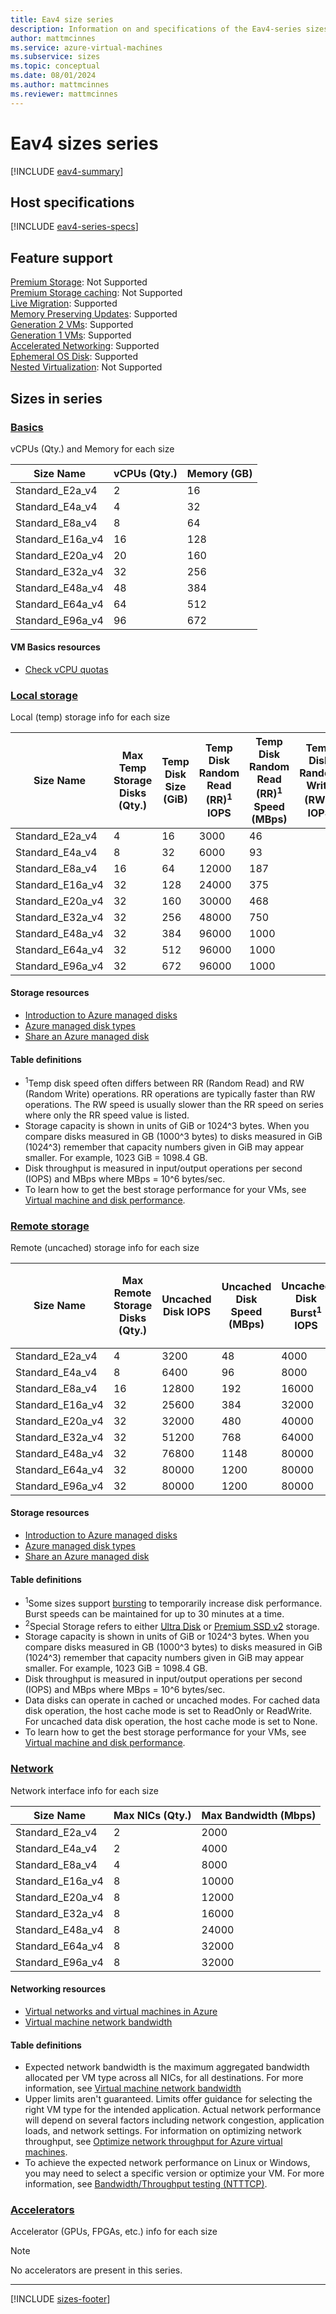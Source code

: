 ```yaml
---
title: Eav4 size series
description: Information on and specifications of the Eav4-series sizes
author: mattmcinnes
ms.service: azure-virtual-machines
ms.subservice: sizes
ms.topic: conceptual
ms.date: 08/01/2024
ms.author: mattmcinnes
ms.reviewer: mattmcinnes
---
```


# Eav4 sizes series

[!INCLUDE [eav4-summary](./includes/eav4-series-summary.md)]

## Host specifications
[!INCLUDE [eav4-series-specs](./includes/eav4-series-specs.md)]

## Feature support
[Premium Storage](../../premium-storage-performance.md): Not Supported <br>[Premium Storage caching](../../premium-storage-performance.md): Not Supported <br>[Live Migration](../../maintenance-and-updates.md): Supported <br>[Memory Preserving Updates](../../maintenance-and-updates.md): Supported <br>[Generation 2 VMs](../../generation-2.md): Supported <br>[Generation 1 VMs](../../generation-2.md): Supported <br>[Accelerated Networking](/azure/virtual-network/create-vm-accelerated-networking-cli): Supported <br>[Ephemeral OS Disk](../../ephemeral-os-disks.md): Supported <br>[Nested Virtualization](/virtualization/hyper-v-on-windows/user-guide/nested-virtualization): Not Supported <br>

## Sizes in series

### [Basics](#tab/sizebasic)

vCPUs (Qty.) and Memory for each size

| Size Name | vCPUs (Qty.) | Memory (GB) |
| --- | --- | --- |
| Standard_E2a_v4 | 2 | 16 |
| Standard_E4a_v4 | 4 | 32 |
| Standard_E8a_v4 | 8 | 64 |
| Standard_E16a_v4 | 16 | 128 |
| Standard_E20a_v4 | 20 | 160 |
| Standard_E32a_v4 | 32 | 256 |
| Standard_E48a_v4 | 48 | 384 |
| Standard_E64a_v4 | 64 | 512 |
| Standard_E96a_v4 | 96 | 672 |

#### VM Basics resources
- [Check vCPU quotas](../../../virtual-machines/quotas.md)

### [Local storage](#tab/sizestoragelocal)

Local (temp) storage info for each size

| Size Name | Max Temp Storage Disks (Qty.) | Temp Disk Size (GiB) | Temp Disk Random Read (RR)<sup>1</sup> IOPS | Temp Disk Random Read (RR)<sup>1</sup> Speed (MBps) | Temp Disk Random Write (RW)<sup>1</sup> IOPS | Temp Disk Random Write (RW)<sup>1</sup> Speed (MBps) | Local-Special-Disk-Count | Local-Special-Disk-Size-GB | Local-Special-Disk-RR-IOPS | Local-Special-Disk-RR-MBps |
| --- | --- | --- | --- | --- | --- | --- | --- | --- | --- | --- |
| Standard_E2a_v4 | 4 | 16 | 3000 | 46 |  | 23 |  |  |  |  |
| Standard_E4a_v4 | 8 | 32 | 6000 | 93 |  | 46 |  |  |  |  |
| Standard_E8a_v4 | 16 | 64 | 12000 | 187 |  | 93 |  |  |  |  |
| Standard_E16a_v4 | 32 | 128 | 24000 | 375 |  | 187 |  |  |  |  |
| Standard_E20a_v4 | 32 | 160 | 30000 | 468 |  | 234 |  |  |  |  |
| Standard_E32a_v4 | 32 | 256 | 48000 | 750 |  | 375 |  |  |  |  |
| Standard_E48a_v4 | 32 | 384 | 96000 | 1000 |  | 500 |  |  |  |  |
| Standard_E64a_v4 | 32 | 512 | 96000 | 1000 |  | 500 |  |  |  |  |
| Standard_E96a_v4 | 32 | 672 | 96000 | 1000 |  | 500 |  |  |  |  |

#### Storage resources
- [Introduction to Azure managed disks](../../../virtual-machines/managed-disks-overview.md)
- [Azure managed disk types](../../../virtual-machines/disks-types.md)
- [Share an Azure managed disk](../../../virtual-machines/disks-shared.md)

#### Table definitions
- <sup>1</sup>Temp disk speed often differs between RR (Random Read) and RW (Random Write) operations. RR operations are typically faster than RW operations. The RW speed is usually slower than the RR speed on series where only the RR speed value is listed.
- Storage capacity is shown in units of GiB or 1024^3 bytes. When you compare disks measured in GB (1000^3 bytes) to disks measured in GiB (1024^3) remember that capacity numbers given in GiB may appear smaller. For example, 1023 GiB = 1098.4 GB.
- Disk throughput is measured in input/output operations per second (IOPS) and MBps where MBps = 10^6 bytes/sec.
- To learn how to get the best storage performance for your VMs, see [Virtual machine and disk performance](../../../virtual-machines/disks-performance.md).

### [Remote storage](#tab/sizestorageremote)

Remote (uncached) storage info for each size

| Size Name | Max Remote Storage Disks (Qty.) | Uncached Disk IOPS | Uncached Disk Speed (MBps) | Uncached Disk Burst<sup>1</sup> IOPS | Uncached Disk Burst<sup>1</sup> Speed (MBps) | Uncached Special<sup>2</sup> Disk IOPS | Uncached Special<sup>2</sup> Disk Speed (MBps) | Uncached Burst<sup>1</sup> Special<sup>2</sup> Disk IOPS | Uncached Burst<sup>1</sup> Special<sup>2</sup> Disk Speed (MBps) |
| --- | --- | --- | --- | --- | --- | --- | --- | --- | --- |
| Standard_E2a_v4 | 4 | 3200 | 48 | 4000 | 200 |  |  |  |  |
| Standard_E4a_v4 | 8 | 6400 | 96 | 8000 | 200 |  |  |  |  |
| Standard_E8a_v4 | 16 | 12800 | 192 | 16000 | 400 |  |  |  |  |
| Standard_E16a_v4 | 32 | 25600 | 384 | 32000 | 800 |  |  |  |  |
| Standard_E20a_v4 | 32 | 32000 | 480 | 40000 | 1000 |  |  |  |  |
| Standard_E32a_v4 | 32 | 51200 | 768 | 64000 | 1600 |  |  |  |  |
| Standard_E48a_v4 | 32 | 76800 | 1148 | 80000 | 2000 |  |  |  |  |
| Standard_E64a_v4 | 32 | 80000 | 1200 | 80000 | 2000 |  |  |  |  |
| Standard_E96a_v4 | 32 | 80000 | 1200 | 80000 | 2000 |  |  |  |  |

#### Storage resources
- [Introduction to Azure managed disks](../../../virtual-machines/managed-disks-overview.md)
- [Azure managed disk types](../../../virtual-machines/disks-types.md)
- [Share an Azure managed disk](../../../virtual-machines/disks-shared.md)

#### Table definitions
- <sup>1</sup>Some sizes support [bursting](../../disk-bursting.md) to temporarily increase disk performance. Burst speeds can be maintained for up to 30 minutes at a time.
- <sup>2</sup>Special Storage refers to either [Ultra Disk](../../../virtual-machines/disks-enable-ultra-ssd.md) or [Premium SSD v2](../../../virtual-machines/disks-deploy-premium-v2.md) storage.
- Storage capacity is shown in units of GiB or 1024^3 bytes. When you compare disks measured in GB (1000^3 bytes) to disks measured in GiB (1024^3) remember that capacity numbers given in GiB may appear smaller. For example, 1023 GiB = 1098.4 GB.
- Disk throughput is measured in input/output operations per second (IOPS) and MBps where MBps = 10^6 bytes/sec.
- Data disks can operate in cached or uncached modes. For cached data disk operation, the host cache mode is set to ReadOnly or ReadWrite. For uncached data disk operation, the host cache mode is set to None.
- To learn how to get the best storage performance for your VMs, see [Virtual machine and disk performance](../../../virtual-machines/disks-performance.md).


### [Network](#tab/sizenetwork)

Network interface info for each size

| Size Name | Max NICs (Qty.) | Max Bandwidth (Mbps) |
| --- | --- | --- |
| Standard_E2a_v4 | 2 | 2000 |
| Standard_E4a_v4 | 2 | 4000 |
| Standard_E8a_v4 | 4 | 8000 |
| Standard_E16a_v4 | 8 | 10000 |
| Standard_E20a_v4 | 8 | 12000 |
| Standard_E32a_v4 | 8 | 16000 |
| Standard_E48a_v4 | 8 | 24000 |
| Standard_E64a_v4 | 8 | 32000 |
| Standard_E96a_v4 | 8 | 32000 |

#### Networking resources
- [Virtual networks and virtual machines in Azure](/azure/virtual-network/network-overview)
- [Virtual machine network bandwidth](/azure/virtual-network/virtual-machine-network-throughput)

#### Table definitions
- Expected network bandwidth is the maximum aggregated bandwidth allocated per VM type across all NICs, for all destinations. For more information, see [Virtual machine network bandwidth](/azure/virtual-network/virtual-machine-network-throughput)
- Upper limits aren't guaranteed. Limits offer guidance for selecting the right VM type for the intended application. Actual network performance will depend on several factors including network congestion, application loads, and network settings. For information on optimizing network throughput, see [Optimize network throughput for Azure virtual machines](/azure/virtual-network/virtual-network-optimize-network-bandwidth). 
-  To achieve the expected network performance on Linux or Windows, you may need to select a specific version or optimize your VM. For more information, see [Bandwidth/Throughput testing (NTTTCP)](/azure/virtual-network/virtual-network-bandwidth-testing).

### [Accelerators](#tab/sizeaccelerators)

Accelerator (GPUs, FPGAs, etc.) info for each size

> [!NOTE]
> No accelerators are present in this series.

---

[!INCLUDE [sizes-footer](../includes/sizes-footer.md)]
